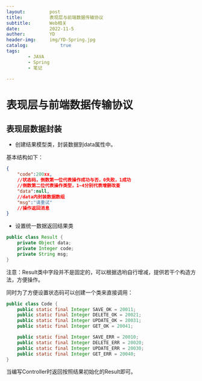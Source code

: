 ```yaml
---
layout:         post
title:          表现层与前端数据传输协议
subtitle:       Web相关
date:           2022-11-5
auther:         YD
header-img:     img/YD-Spring.jpg
catalog:            true
tags:
        - JAVA
        - Spring
        - 笔记

---
```


# 表现层与前端数据传输协议

## 表现层数据封装

* 创建结果模型类，封装数据到data属性中。

基本结构如下：

```JSON
{
    "code":200xx,
    //状态码，倒数第一位代表操作成功与否，0失败，1成功
    //倒数第二位代表操作类型，1~4分别代表增删改查
    "data":null,
    //data内封装数据数组
    "msg":"请重试"
    //操作返回消息
}
```

* 设置统一数据返回结果类

```JAVA
public class Result {
    private Object data;
    private Integer code;
    private String msg;
}
```

注意：Result类中字段并不是固定的，可以根据选哟自行增减，提供若干个构造方法，方便操作。

同时为了方便设置状态码可以创建一个类来直接调用：

```JAVA
public class Code {
    public static final Integer SAVE_OK = 20011;
    public static final Integer DELETE_OK = 20021;
    public static final Integer UPDATE_OK = 20031;
    public static final Integer GET_OK = 20041;

    public static final Integer SAVE_ERR = 20010;
    public static final Integer DELETE_ERR = 20020;
    public static final Integer UPDATE_ERR = 20030;
    public static final Integer GET_ERR = 20040;
}
```

当编写Controller时返回按照结果初始化的Result即可。